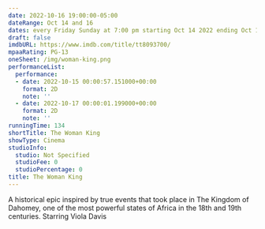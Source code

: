 ```yaml
---
date: 2022-10-16 19:00:00-05:00
dateRange: Oct 14 and 16
dates: every Friday Sunday at 7:00 pm starting Oct 14 2022 ending Oct 16 2022
draft: false
imdbURL: https://www.imdb.com/title/tt8093700/
mpaaRating: PG-13
oneSheet: /img/woman-king.png
performanceList:
  performance:
  - date: 2022-10-15 00:00:57.151000+00:00
    format: 2D
    note: ''
  - date: 2022-10-17 00:00:01.199000+00:00
    format: 2D
    note: ''
runningTime: 134
shortTitle: The Woman King
showType: Cinema
studioInfo:
  studio: Not Specified
  studioFee: 0
  studioPercentage: 0
title: The Woman King
---
```


A historical epic inspired by true events that took place in The Kingdom of Dahomey, one of the most powerful states of Africa in the 18th and 19th centuries. Starring Viola Davis
